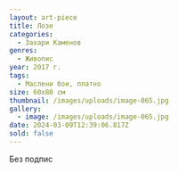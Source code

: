 ```yaml
---
layout: art-piece
title: Лозе
categories:
  - Захари Каменов
genres:
  - Живопис
year: 2017 г.
tags:
  - Маслени бои, платно
size: 60х80 см
thumbnail: /images/uploads/image-065.jpg
gallery:
  - image: /images/uploads/image-065.jpg
date: 2024-03-09T12:39:06.817Z
sold: false
---
```

Без подпис

